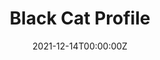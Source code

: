 ---
title: "Black Cat Profile"
summary: A narrative piece I wrote about D.C. venue The Black Cat, where I interviewed artists playing at the venue to provide insight on its character in the age of COVID-19.
tags:
- Demo
date: "2021-12-14T00:00:00Z"

# Optional external URL for project (replaces project detail page).
external_link: https://docs.google.com/document/d/1gi_EKNqsUCE3njjy2LU1YN52TyqBCcukL2RPIqFOf70/edit?usp=sharing

--- 